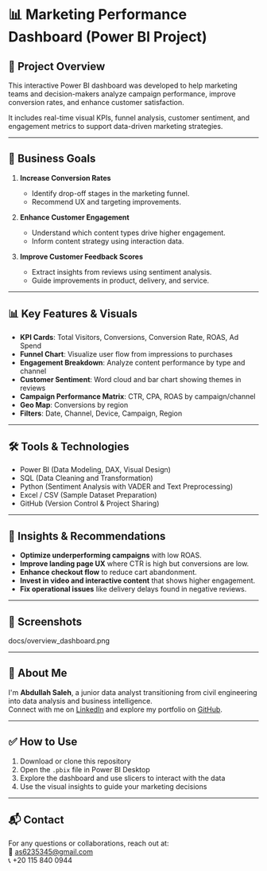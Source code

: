 # 📊 Marketing Performance Dashboard (Power BI Project)

## 🚀 Project Overview
This interactive Power BI dashboard was developed to help marketing teams and decision-makers analyze campaign performance, improve conversion rates, and enhance customer satisfaction.

It includes real-time visual KPIs, funnel analysis, customer sentiment, and engagement metrics to support data-driven marketing strategies.

---

## 🎯 Business Goals
1. **Increase Conversion Rates**
   - Identify drop-off stages in the marketing funnel.
   - Recommend UX and targeting improvements.

2. **Enhance Customer Engagement**
   - Understand which content types drive higher engagement.
   - Inform content strategy using interaction data.

3. **Improve Customer Feedback Scores**
   - Extract insights from reviews using sentiment analysis.
   - Guide improvements in product, delivery, and service.

---

## 📊 Key Features & Visuals

- **KPI Cards**: Total Visitors, Conversions, Conversion Rate, ROAS, Ad Spend
- **Funnel Chart**: Visualize user flow from impressions to purchases
- **Engagement Breakdown**: Analyze content performance by type and channel
- **Customer Sentiment**: Word cloud and bar chart showing themes in reviews
- **Campaign Performance Matrix**: CTR, CPA, ROAS by campaign/channel
- **Geo Map**: Conversions by region
- **Filters**: Date, Channel, Device, Campaign, Region

---

## 🛠️ Tools & Technologies
- Power BI (Data Modeling, DAX, Visual Design)
- SQL (Data Cleaning and Transformation)
- Python (Sentiment Analysis with VADER and Text Preprocessing)
- Excel / CSV (Sample Dataset Preparation)
- GitHub (Version Control & Project Sharing)

---

## 🧠 Insights & Recommendations

- **Optimize underperforming campaigns** with low ROAS.
- **Improve landing page UX** where CTR is high but conversions are low.
- **Enhance checkout flow** to reduce cart abandonment.
- **Invest in video and interactive content** that shows higher engagement.
- **Fix operational issues** like delivery delays found in negative reviews.




---

## 📸 Screenshots
docs/overview_dashboard.png

---

## 💼 About Me

I'm **Abdullah Saleh**, a junior data analyst transitioning from civil engineering into data analysis and business intelligence.  
Connect with me on [LinkedIn](https://www.linkedin.com/) and explore my portfolio on [GitHub](https://github.com/).

---

## ✅ How to Use
1. Download or clone this repository
2. Open the `.pbix` file in Power BI Desktop
3. Explore the dashboard and use slicers to interact with the data
4. Use the visual insights to guide your marketing decisions

---

## 📬 Contact
For any questions or collaborations, reach out at:  
📧 as6235345@gmail.com  
📞 +20 115 840 0944
